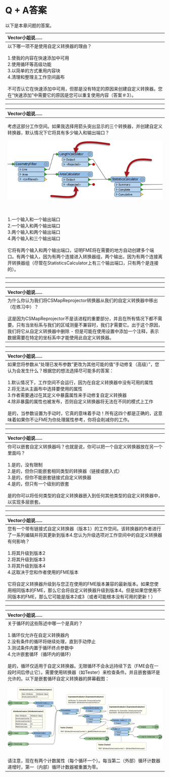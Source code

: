 # Q + A答案

以下是本章问题的答案。

|  Vector小姐说...... |
| :--- |
|  以下哪一项不是使用自定义转换器的理由？  <br><br>1.使我的内容在快速添加中可用 <br>2.使用循环等高级功能 <br>3.以简单的方式重用内容块 <br>4.清理和整理主工作空间画布  <br><br>不可否认它在快速添加中可用，但那是没有特定的原因来创建自定义转换器。您在“快速添加”中需要它的原因是您可以重复使用内容（答案＃3）。 |

---

<table>
  <thead>
    <tr>
      <th style="text-align:left">Vector小姐说......</th>
    </tr>
  </thead>
  <tbody>
    <tr>
      <td style="text-align:left">
        <p>考虑这部分工作空间。如果我选择用箭头突出显示的三个转换器，并创建自定义转换器，默认情况下它将具有多少输入和输出端口？
          <br />
          <br /><a href="https://github.com/safesoftware/FMETraining/blob/Desktop-Advanced-2018/DesktopAdvanced5CustomTransformers/Images/Img5.019.CustomTransformerCreationWhatPorts.png"><img src="../.gitbook/assets/img5.019.customtransformercreationwhatports.png" alt/></a>
        </p>
        <p>
          <br />
          <br />1.一个输入和一个输出端口
          <br />2.一个输入和两个输出端口
          <br />3.两个输入和两个输出端口
          <br />4.两个输入和三个输出端口
          <br />
          <br />它将有两个输入和两个输出端口，证明FME将在需要的地方自动创建多个端口。有两个输入，因为有两个连接进入转换器组，两个输出，因为有两个连接离开转换器组（尽管在StatisticsCalculator上有三个输出端口，只有两个是连接的）。</p>
      </td>
    </tr>
  </tbody>
  </table>
  
  ---
  
|  Vector小姐说...... |
| :--- |
|  为什么你认为我们将CSMapReprojector转换器从我们的自定义转换器中移出（在练习中）？  <br><br>这是因为CSMapReprojector不是该进程的重要部分，并且在所有情况下都不需要。只有当坐标系与我们的区域测量不兼容时，我们才需要它。出于这个原因，我们将它从自定义转换器中删除 - 但是可能在使用设置中添加一个注释，表示数据需要在特定的坐标系中才能使用此自定义转换器。 |

---

|  Vector小姐说...... |
| :--- |
|  如果您将参数从“处理已发布参数”更改为其他可能的值“手动修复（高级）”，您认为会发生什么？根据您的想法选择尽可能多的答案：  <br><br>1.默认情况下，工作空间不会运行，因为在自定义转换器中没有可用的属性 <br>2.将无法从主画布中选择要使用的属性<br> 3.作者需要通过在其定义中暴露属性来手动修复自定义转换器 <br>4.除非暴露的属性也被发布，否则自定义转换器将无法在不同的模式上工作  <br><br>是的，当参数设置为手动时，它真的意味着手动！所有这四个都是正确的，这意味着如果你不让FME为你处理属性参考，你将会削减你的工作。 |

---

|  Vector小姐说...... |
| :--- |
|  你可以嵌套自定义转换器吗？也就是说，你可以把一个自定义转换器放在另一个里面吗？  <br><br>1.是的，没有限制 <br>2.是的，但你只能嵌套相同类型的转换器（链接或嵌入式） <br>3.是的，但你不能嵌套链接式自定义转换器<br>4.是的，但只有一个级别的嵌套  <br><br>是的你可以将任何类型的自定义转换器嵌入到任何其他类型的自定义转换器中，以实现多层嵌套。 |

---

|  Vector小姐说...... |
| :--- |
|  您有一个带有链接式自定义转换器（版本1）的工作空间。该转换器的作者进行了一系列编辑并将其更新到版本4.您认为升级选项对工作空间中的自定义转换器有何影响？  <br><br>1.将其升级到版本2 <br>2.将其升级到版本3 <br>3.将其升级到版本4 <br>4.这取决于您和作者使用的FME版本  <br><br>它将自定义转换器升级到与您正在使用的FME版本兼容的最新版本。如果您使用相同版本的FME，那么它会将自定义转换器升级到版本4。但是如果您使用不同版本的FME，那么它可能是版本2或3（或者可能根本没有可用的更新！） |

---

|  Vector小姐说...... |
| :--- |
|  关于循环的这些陈述中哪一个是真的？  <br><br>1.循环仅允许在自定义转换器内 <br>2.没有条件的循环将继续处理，直到手动停止 <br>3.测试条件内置于循环终点参数中 <br>4.允许嵌套循环（循环内的循环）  <br><br>是的，循环仅适用于自定义转换器。无限循环不会永远持续下去（FME会在一段时间后停止它）。需要使用转换器（如Tester）来检查条件。并且嵌套循环是允许的。以下是嵌套循环自定义转换器的屏幕截图：  <br><br> [![](../.gitbook/assets/img5.064.ctloopnested.png)](https://github.com/safesoftware/FMETraining/blob/Desktop-Advanced-2018/DesktopAdvanced5CustomTransformers/Images/Img5.064.CTLoopNested.png)   <br><br>请注意，现在有两个计数属性（每个循环一个）。每当第二（外部）循环计数器递增时，第一（内部）循环计数器被重置为零。  |

